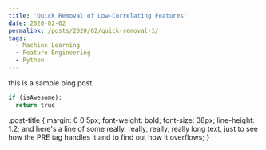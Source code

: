 ```yaml
---
title: 'Quick Removal of Low-Correlating Features'
date: 2020-02-02
permalink: /posts/2020/02/quick-removal-1/
tags:
  - Machine Learning
  - Feature Engineering
  - Python
---
```

  
  this is a sample blog post.

```python
if (isAwesome):
  return true
```
.post-title {
  margin: 0 0 5px;
  font-weight: bold;
  font-size: 38px;
  line-height: 1.2;
  and here's a line of some really, really, really, really long text, just to see how the PRE tag handles it and to find out how it overflows;
}
